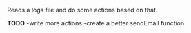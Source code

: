 Reads a logs file and do some actions based on that.

**TODO**
-write more actions
-create a better sendEmail function 